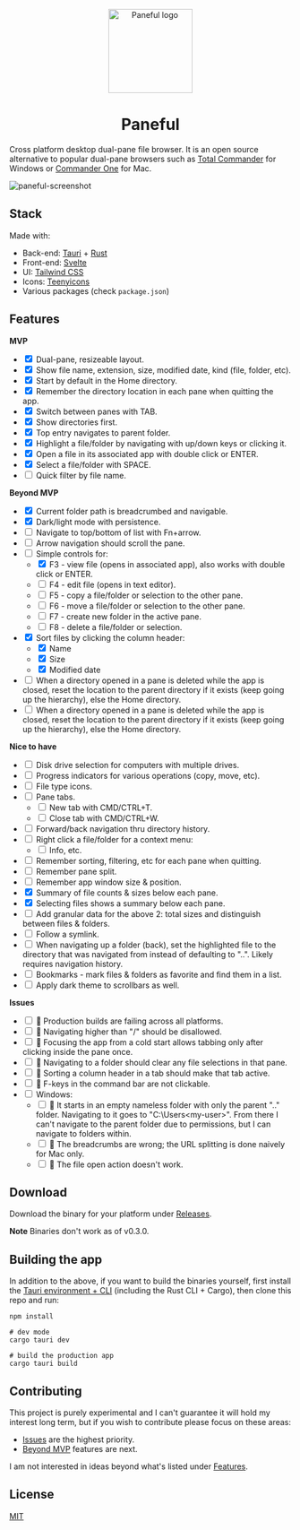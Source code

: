 <p align="center">
    <img src="https://user-images.githubusercontent.com/17433578/196566322-35f86328-8a6e-4faa-b853-df41bf1f366e.png" width="150" height="150" alt="Paneful logo" />
</p>

<h1 align="center"><b>Paneful</b></h1>

Cross platform desktop dual-pane file browser. It is an open source alternative to popular dual-pane browsers such as [Total Commander](https://www.ghisler.com/) for Windows or [Commander One](https://apps.apple.com/us/app/commander-one-file-manager/id1035236694?mt=12) for Mac.

![paneful-screenshot](https://user-images.githubusercontent.com/17433578/196564460-6cf74caa-120e-458f-bb26-8230eaa03cba.jpg)

## Stack

Made with:

- Back-end: [Tauri](https://tauri.app/) + [Rust](https://www.rust-lang.org/)
- Front-end: [Svelte](https://svelte.dev/)
- UI: [Tailwind CSS](https://tailwindcss.com/)
- Icons: [Teenyicons](https://teenyicons.com/)
- Various packages (check `package.json`)

[](#feature-list)

## Features

**MVP**

- <label><input type="checkbox" checked /> Dual-pane, resizeable layout.</label>
- <label><input type="checkbox" checked /> Show file name, extension, size, modified date, kind (file, folder, etc).</label>
- <label><input type="checkbox" checked /> Start by default in the Home directory.</label>
- <label><input type="checkbox" checked /> Remember the directory location in each pane when quitting the app.</label>
- <label><input type="checkbox" checked /> Switch between panes with TAB.</label>
- <label><input type="checkbox" checked /> Show directories first.</label>
- <label><input type="checkbox" checked /> Top entry navigates to parent folder.</label>
- <label><input type="checkbox" checked /> Highlight a file/folder by navigating with up/down keys or clicking it.</label>
- <label><input type="checkbox" checked /> Open a file in its associated app with double click or ENTER.</label>
- <label><input type="checkbox" checked /> Select a file/folder with SPACE.</label>
- <label><input type="checkbox" /> Quick filter by file name.</label>

[](#beyond-mvp)

**Beyond MVP**

- <label><input type="checkbox" checked /> Current folder path is breadcrumbed and navigable.</label>
- <label><input type="checkbox" checked /> Dark/light mode with persistence.</label>
- <label><input type="checkbox" /> Navigate to top/bottom of list with Fn+arrow.</label>
- <label><input type="checkbox" /> Arrow navigation should scroll the pane.</label>
- <label><input type="checkbox" /> Simple controls for:</label>
    - <label><input type="checkbox" checked /> F3 - view file (opens in associated app), also works with double click or ENTER.</label>
    - <label><input type="checkbox" /> F4 - edit file (opens in text editor).</label>
    - <label><input type="checkbox" /> F5 - copy a file/folder or selection to the other pane.</label>
    - <label><input type="checkbox" /> F6 - move a file/folder or selection to the other pane.</label>
    - <label><input type="checkbox" /> F7 - create new folder in the active pane.</label>
    - <label><input type="checkbox" /> F8 - delete a file/folder or selection.</label>
- <label><input type="checkbox" checked /> Sort files by clicking the column header:</label>
    - <label><input type="checkbox" checked /> Name</label>
    - <label><input type="checkbox" checked /> Size</label>
    - <label><input type="checkbox" checked /> Modified date</label>
- <label><input type="checkbox" /> When a directory opened in a pane is deleted while the app is closed, reset the location to the parent directory if it exists (keep going up the hierarchy), else the Home directory.</label>
- <label><input type="checkbox" /> When a directory opened in a pane is deleted while the app is closed, reset the location to the parent directory if it exists (keep going up the hierarchy), else the Home directory.</label>

**Nice to have**

- <label><input type="checkbox" /> Disk drive selection for computers with multiple drives.</label>
- <label><input type="checkbox" /> Progress indicators for various operations (copy, move, etc).</label>
- <label><input type="checkbox" /> File type icons.</label>
- <label><input type="checkbox" /> Pane tabs.</label>
    - <label><input type="checkbox" /> New tab with CMD/CTRL+T.</label>
    - <label><input type="checkbox" /> Close tab with CMD/CTRL+W.</label>
- <label><input type="checkbox" /> Forward/back navigation thru directory history.</label>
- <label><input type="checkbox" /> Right click a file/folder for a context menu:</label>
    - <label><input type="checkbox" /> Info, etc.</label>
- <label><input type="checkbox" /> Remember sorting, filtering, etc for each pane when quitting.</label>
- <label><input type="checkbox" /> Remember pane split.</label>
- <label><input type="checkbox" /> Remember app window size & position.</label>
- <label><input type="checkbox" checked /> Summary of file counts & sizes below each pane.</label>
- <label><input type="checkbox" checked /> Selecting files shows a summary below each pane.</label>
- <label><input type="checkbox" /> Add granular data for the above 2: total sizes and distinguish between files & folders.</label>
- <label><input type="checkbox" /> Follow a symlink.</label>
- <label><input type="checkbox" /> When navigating up a folder (back), set the highlighted file to the directory that was navigated from instead of defaulting to "..". Likely requires navigation history.</label>
- <label><input type="checkbox" /> Bookmarks - mark files & folders as favorite and find them in a list.</label>
- <label><input type="checkbox" /> Apply dark theme to scrollbars as well.</label>

[](#issues)

**Issues**

- <label><input type="checkbox" /> 🐛 Production builds are failing across all platforms.</label>
- <label><input type="checkbox" /> 🐛 Navigating higher than "/" should be disallowed.</label>
- <label><input type="checkbox" /> 🐛 Focusing the app from a cold start allows tabbing only after clicking inside the pane once.</label>
- <label><input type="checkbox" /> 🐛 Navigating to a folder should clear any file selections in that pane.</label>
- <label><input type="checkbox" /> 🐛 Sorting a column header in a tab should make that tab active.</label>
- <label><input type="checkbox" /> 🐛 F-keys in the command bar are not clickable.</label>
- <label><input type="checkbox" /> Windows:</label>
    - <label><input type="checkbox" /> 🐛 It starts in an empty nameless folder with only the parent ".." folder. Navigating to it goes to "C:\Users\<my-user>". From there I can't navigate to the parent folder due to permissions, but I can navigate to folders within.</label>
    - <label><input type="checkbox" /> 🐛 The breadcrumbs are wrong; the URL splitting is done naively for Mac only.</label>
    - <label><input type="checkbox" /> 🐛 The file open action doesn't work.</label>

## Download

Download the binary for your platform under [Releases](https://github.com/breadthe/Paneful/releases).

**Note** Binaries don't work as of v0.3.0.

## Building the app

In addition to the above, if you want to build the binaries yourself, first install the [Tauri environment + CLI](https://tauri.app/v1/guides/getting-started/prerequisites) (including the Rust CLI + Cargo), then clone this repo and run:

```shell
npm install

# dev mode
cargo tauri dev

# build the production app
cargo tauri build
```

## Contributing

This project is purely experimental and I can't guarantee it will hold my interest long term, but if you wish to contribute please focus on these areas:

* [Issues](#issues) are the highest priority.
* [Beyond MVP](beyond-mvp) features are next.

I am not interested in ideas beyond what's listed under [Features]([](#feature-list)).

## License

[MIT](https://github.com/breadthe/Paneful/blob/main/LICENSE)
